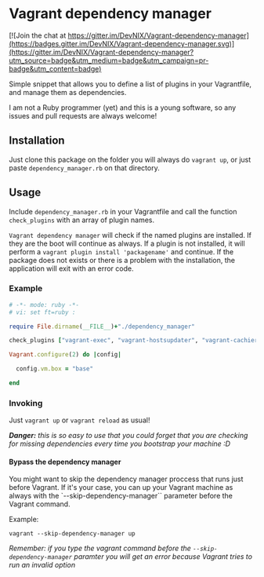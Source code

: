 # Vagrant dependency manager

[![Join the chat at https://gitter.im/DevNIX/Vagrant-dependency-manager](https://badges.gitter.im/DevNIX/Vagrant-dependency-manager.svg)](https://gitter.im/DevNIX/Vagrant-dependency-manager?utm_source=badge&utm_medium=badge&utm_campaign=pr-badge&utm_content=badge)

Simple snippet that allows you to define a list of plugins in your Vagrantfile, and manage them as dependencies.

I am not a Ruby programmer (yet) and this is a young software, so any issues and pull requests are always welcome! 

## Installation

Just clone this package on the folder you will always do `vagrant up`, or just paste `dependency_manager.rb` on that directory.

## Usage

Include `dependency_manager.rb` in your Vagrantfile and call the function `check_plugins` with an array of plugin names.

`Vagrant dependency manager` will check if the named plugins are installed. If they are the boot will continue as always. If a plugin is not installed, it will perform a `vagrant plugin install 'packagename'` and continue. If the package does not exists or there is a problem with the installation, the application will exit with an error code.

### Example

```ruby
# -*- mode: ruby -*-
# vi: set ft=ruby :

require File.dirname(__FILE__)+"./dependency_manager"

check_plugins ["vagrant-exec", "vagrant-hostsupdater", "vagrant-cachier", "vagrant-triggers"]

Vagrant.configure(2) do |config|

  config.vm.box = "base"

end
```

### Invoking

Just `vagrant up` or `vagrant reload` as usual!

_**Danger:** this is so easy to use that you could forget that you are checking for missing dependencies every time you bootstrap your machine :D_

#### Bypass the dependency manager

You might want to skip the dependency manager proccess that runs just before Vagrant. If it's your case, you can up your Vagrant machine as always with the `--skip-dependency-manager`` parameter before the Vagrant command.

Example:
```
vagrant --skip-dependency-manager up
```

_Remember: if you type the vagrant command before the `--skip-dependency-manager` paramter you will get an error because Vagrant tries to run an invalid option_
